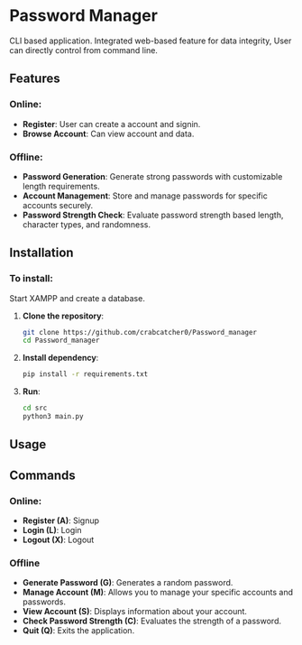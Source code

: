 # Password Manager
CLI based application. Integrated web-based feature for data integrity, User can directly control from command line.

## Features

### Online:
- **Register**: User can create a account and signin.
- **Browse Account**: Can view account and data.

### Offline:
- **Password Generation**: Generate strong passwords with customizable length requirements.
- **Account Management**: Store and manage passwords for specific accounts securely.
- **Password Strength Check**: Evaluate password strength based length, character types, and randomness.

## Installation

### To install:
Start XAMPP and create a database.

1. **Clone the repository**:
   ```bash
   git clone https://github.com/crabcatcher0/Password_manager
   cd Password_manager
   
2. **Install dependency**:
   ```bash
   pip install -r requirements.txt
   
3. **Run**:
   ```bash
   cd src
   python3 main.py

## Usage
## Commands
### Online:
- **Register (A)**: Signup
- **Login (L)**: Login
- **Logout (X)**: Logout

### Offline 
- **Generate Password (G)**: Generates a random password.
- **Manage Account (M)**: Allows you to manage your specific accounts and passwords.
- **View Account (S)**: Displays information about your account.
- **Check Password Strength (C)**: Evaluates the strength of a password.
- **Quit (Q)**: Exits the application.
